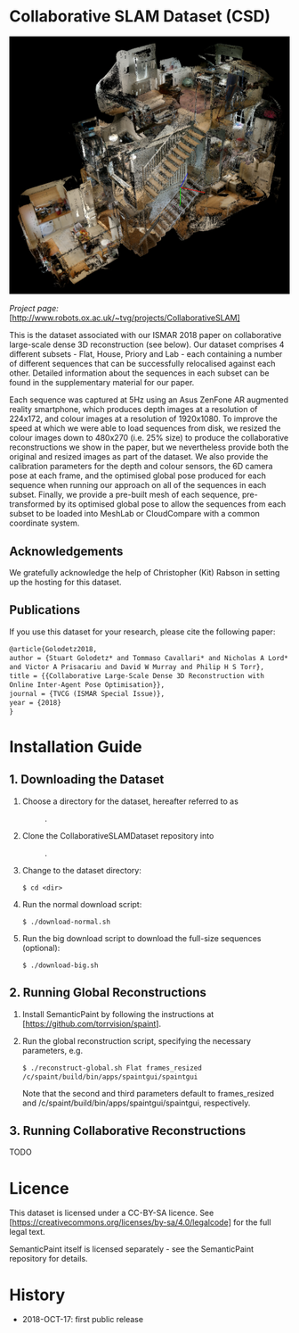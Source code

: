 # Collaborative SLAM Dataset (CSD)

![teaser](teaser.png)

*Project page:* [http://www.robots.ox.ac.uk/~tvg/projects/CollaborativeSLAM]

This is the dataset associated with our ISMAR 2018 paper on collaborative large-scale dense 3D reconstruction (see below). Our dataset comprises 4 different subsets - Flat, House, Priory and Lab - each containing a number of different sequences that can be successfully relocalised against each other. Detailed information about the sequences in each subset can be found in the supplementary material for our paper.

Each sequence was captured at 5Hz using an Asus ZenFone AR augmented reality smartphone, which produces depth images at a resolution of 224x172, and colour images at a resolution of 1920x1080. To improve the speed at which we were able to load sequences from disk, we resized the colour images down to 480x270 (i.e. 25% size) to produce the collaborative reconstructions we show in the paper, but we nevertheless provide both the original and resized images as part of the dataset. We also provide the calibration parameters for the depth and colour sensors, the 6D camera pose at each frame, and the optimised global pose produced for each sequence when running our approach on all of the sequences in each subset. Finally, we provide a pre-built mesh of each sequence, pre-transformed by its optimised global pose to allow the sequences from each subset to be loaded into MeshLab or CloudCompare with a common coordinate system.

## Acknowledgements

We gratefully acknowledge the help of Christopher (Kit) Rabson in setting up the hosting for this dataset.

## Publications

If you use this dataset for your research, please cite the following paper:
```
@article{Golodetz2018,
author = {Stuart Golodetz* and Tommaso Cavallari* and Nicholas A Lord* and Victor A Prisacariu and David W Murray and Philip H S Torr},
title = {{Collaborative Large-Scale Dense 3D Reconstruction with Online Inter-Agent Pose Optimisation}},
journal = {TVCG (ISMAR Special Issue)},
year = {2018}
}
```

# Installation Guide

## 1. Downloading the Dataset

1. Choose a directory for the dataset, hereafter referred to as <dir>.

2. Clone the CollaborativeSLAMDataset repository into <dir>.

3. Change to the dataset directory:

   ```
   $ cd <dir>
   ```

4. Run the normal download script:

   ```
   $ ./download-normal.sh
   ```

5. Run the big download script to download the full-size sequences (optional):

   ```
   $ ./download-big.sh
   ```

## 2. Running Global Reconstructions

1. Install SemanticPaint by following the instructions at [https://github.com/torrvision/spaint].

2. Run the global reconstruction script, specifying the necessary parameters, e.g.

   ```
   $ ./reconstruct-global.sh Flat frames_resized /c/spaint/build/bin/apps/spaintgui/spaintgui
   ```

   Note that the second and third parameters default to frames_resized and /c/spaint/build/bin/apps/spaintgui/spaintgui, respectively.

## 3. Running Collaborative Reconstructions

TODO

# Licence

This dataset is licensed under a CC-BY-SA licence. See [https://creativecommons.org/licenses/by-sa/4.0/legalcode] for the full legal text.

SemanticPaint itself is licensed separately - see the SemanticPaint repository for details.

# History

* 2018-OCT-17: first public release